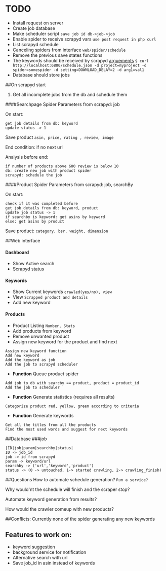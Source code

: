 # TODO
- Install request on server
- Create job database
- Make scheduler script `save job id db->job->job`
- Enable spider to receive scrapyd vars  `use post request in php curl` 
- List scrapyd schedule 
- Canceling spiders from interface `web/spider/schedule`
- Remove the previous save states functions
- The keywords should be received by scrapyd [arguements](https://stackoverflow.com/questions/15611605/how-to-pass-a-user-defined-argument-in-scrapy-spider)
`$ curl http://localhost:6800/schedule.json -d project=myproject -d spider=somespider -d setting=DOWNLOAD_DELAY=2 -d arg1=val1`
- Database should store jobs


##On scrapyd start
1. Get all incomplete jobs from the db and schedule them


####Searchpage Spider
Parameters from scrapyd: job

On start: 
```
get job details from db: keyword
update status -> 1
```
Save product `asin, price, rating , review, image`

End condition: if no next url

Analysis before end: 
````
if number of products above 600 review is below 10
db: create new job with product spider
scrapyd: schedule the job 
````


####Product Spider
Parameters from scrapyd: job, searchBy

On start: 

````
check if it was completed before
get job details from db: keyword, product
update job status -> 1
if searchby is keyword: get asins by keyword
else: get asins by product
````
Save product: `category, bsr, weight, dimension`

##Web interface
#### Dashboard
- Show Active search
- Scrapyd status


#### Keywords
- Show Current keywords `crawled(yes/no), view`
- View `Scrapped product and details`
- Add new keyword


#### Products
- Product Listing `Number, Stats`
- Add products from keyword
- Remove unwanted product
- Assign new keyword for the product and find next
````
Assign new keyword function
Add new keyword
Add the keyword as job
Add the job to scrapyd scheduler
````
- **Function** Queue product spider
```
Add job to db with searcby == product, product = product_id
Add the job to scheduler
```
- **Function** Generate statistics (requires all results)
```
Categorize product red, yellow, green according to criteria
```
- **Function** Generate keywords
```
Get all the titles from all the products
Find the most used words and suggest for next keywords
```


##Database
###job
```
|ID|job|param|searchby|status|
ID -> job_id
job -> id from scrapyd
param -> keyword/url
searchby -> ('url','keyword','product')
status -> (0 -> untouched, 1-> started crawling, 2-> crawling_finish)
```

##Questions
How to automate schedule generation?
`Run a service?`

Why would'nt the schedule will finish and the scraper stop?

Automate keyword generation from results?

How would the crawler comeup with new products?



##Conflicts:
Currently none of the spider generating any new keywords

## Features to work on:
- keyword suggestion
- background service for notification
- Alternative search with url
- Save job_id in asin instead of keywords